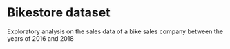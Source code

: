 # Bikestore dataset
 Exploratory analysis on the sales data of a bike sales company between the years of 2016 and 2018 
